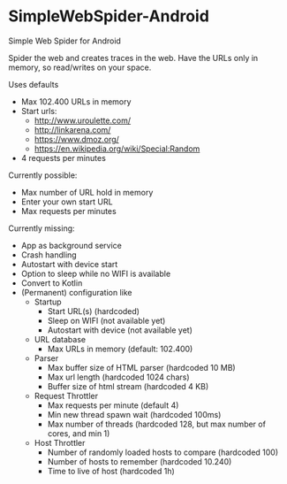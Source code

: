 # SimpleWebSpider-Android
Simple Web Spider for Android

Spider the web and creates traces in the web. Have the URLs only in memory, so read/writes on your space. 

Uses defaults
* Max 102.400 URLs in memory
* Start urls:
    * http://www.uroulette.com/
	* http://linkarena.com/
	* https://www.dmoz.org/
	* https://en.wikipedia.org/wiki/Special:Random
* 4 requests per minutes

Currently possible:
* Max number of URL hold in memory
* Enter your own start URL
* Max requests per minutes

Currently missing:
* App as background service
* Crash handling
* Autostart with device start
* Option to sleep while no WIFI is available
* Convert to Kotlin
* (Permanent) configuration like
	* Startup
		* Start URL(s) (hardcoded)
		* Sleep on WIFI (not available yet)
		* Autostart with device (not available yet)
	* URL database
		* Max URLs in memory (default: 102.400)
	* Parser
		* Max buffer size of HTML parser (hardcoded 10 MB)
		* Max url length (hardcoded 1024 chars)
		* Buffer size of html stream (hardcoded 4 KB)
	* Request Throttler
		* Max requests per minute (default 4)
		* Min new thread spawn wait (hardcoded 100ms)
		* Max number of threads (hardcoded 128, but max number of cores, and min 1)
	* Host Throttler
		* Number of randomly loaded hosts to compare (hardcoded 100)
		* Number of hosts to remember (hardcoded 10.240)
		* Time to live of host (hardcoded 1h)